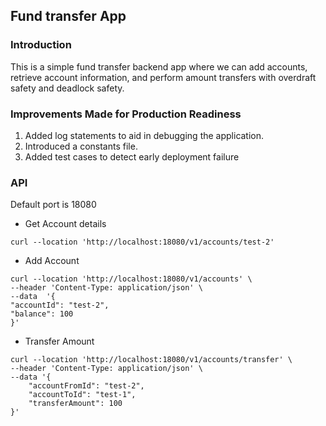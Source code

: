 
## Fund transfer App
### Introduction
This is a simple fund transfer backend app where we can add accounts, retrieve account information, and perform amount transfers with overdraft safety and deadlock safety.

### Improvements Made for Production Readiness

1. Added log statements to aid in debugging the application.
2. Introduced a constants file.
3. Added test cases to detect early deployment failure

### API
Default port is 18080

 - Get Account details
 ```
 curl --location 'http://localhost:18080/v1/accounts/test-2'
```
 - Add Account
 ```
 curl --location 'http://localhost:18080/v1/accounts' \
--header 'Content-Type: application/json' \
--data  '{
"accountId": "test-2",
"balance": 100
}'
```
- Transfer Amount
```
curl --location 'http://localhost:18080/v1/accounts/transfer' \
--header 'Content-Type: application/json' \
--data '{
    "accountFromId": "test-2",
    "accountToId": "test-1",
    "transferAmount": 100
}'
```
